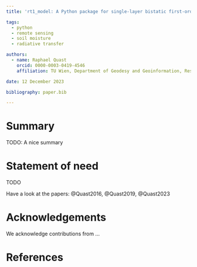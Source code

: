 ```yaml
---
title: 'rt1_model: A Python package for single-layer bistatic first-order radiative transfer scattering calculations.'

tags:
  - python
  - remote sensing
  - soil moisture
  - radiative transfer

authors:
  - name: Raphael Quast  
    orcid: 0000-0003-0419-4546  
    affiliation: TU Wien, Department of Geodesy and Geoinformation, Research Unit Remote Sensing  

date: 12 December 2023

bibliography: paper.bib

---
```


# Summary

TODO: A nice summary


# Statement of need

TODO

Have a look at the papers: @Quast2016, @Quast2019, @Quast2023


# Acknowledgements

We acknowledge contributions from ...

# References
